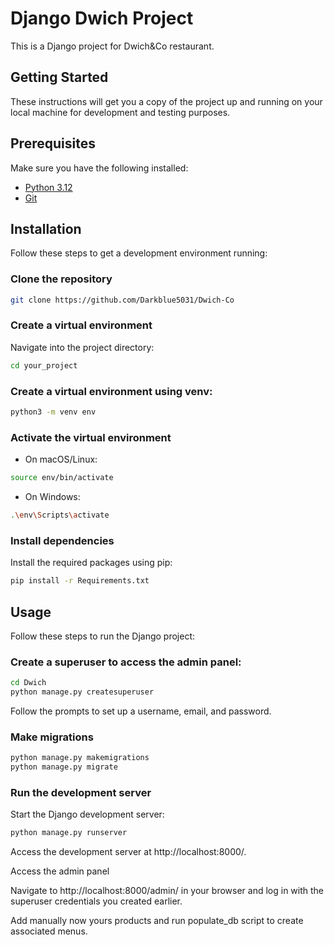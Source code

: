 # Django Dwich Project

This is a Django project for Dwich&Co restaurant.



## Getting Started

These instructions will get you a copy of the project up and running on your local machine for development and testing purposes.


## Prerequisites

Make sure you have the following installed:

- [Python 3.12](https://www.python.org/downloads/)
- [Git](https://git-scm.com/downloads)


## Installation

Follow these steps to get a development environment running:


### Clone the repository

```bash
git clone https://github.com/Darkblue5031/Dwich-Co
```


### Create a virtual environment

Navigate into the project directory:

```bash
cd your_project
```


### Create a virtual environment using venv:

```bash
python3 -m venv env
```


### Activate the virtual environment

- On macOS/Linux:

```bash
source env/bin/activate
```
- On Windows:

```bash
.\env\Scripts\activate
```


### Install dependencies

Install the required packages using pip:

```bash
pip install -r Requirements.txt
```


## Usage
Follow these steps to run the Django project:


### Create a superuser to access the admin panel:

```bash
cd Dwich
python manage.py createsuperuser
```
Follow the prompts to set up a username, email, and password.

### Make migrations

```bash
python manage.py makemigrations
python manage.py migrate
```
### Run the development server

Start the Django development server:

```bash
python manage.py runserver
```
Access the development server at http://localhost:8000/.

Access the admin panel

Navigate to http://localhost:8000/admin/ in your browser and log in with the superuser credentials you created earlier.

Add manually now yours products and run populate_db script to create associated menus.